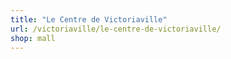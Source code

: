 ```yaml
---
title: "Le Centre de Victoriaville"
url: /victoriaville/le-centre-de-victoriaville/
shop: mall
---
```

